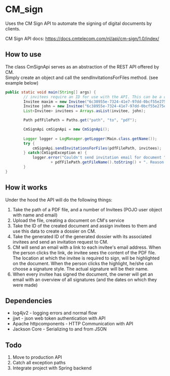 # CM_sign
Uses the CM Sign API to automate the signing of digital documents by clients.

CM Sign API docs:
https://docs.cmtelecom.com/nl/api/cm-sign/1.0/index/

## How to use  
The class CmSignApi serves as an abstraction of the REST API offered by CM.  
Simply create an object and call the sendInvitationsForFiles method. (see example below)

```java
public static void main(String[] args) {
        // invitees require an ID for use with the API. This can be a customer ID used by your backend
        Invitee maxim = new Invitee("6c38955e-7324-41e7-97dd-0bcf55e275e2", "Maxim", "maxim.coppieters@student.pxl.be");
        Invitee john = new Invitee("6c38955e-7324-41e7-97dd-0bcf55e275e2", "John", "johndoe@gmail.com");
        List<Invitee> invitees = Arrays.asList(invitee, john);

        Path pdfFilePath = Paths.get("path", "to", "pdf");

        CmSignApi cmSignApi = new CmSignApi();
      
        Logger logger = LogManager.getLogger(Main.class.getName());
        try {
            cmSignApi.sendInvitationsForFiles(pdfFilePath, invitees);
        } catch(CmSignException e) {
            logger.error("Couldn't send invitation email for document "
                    + pdfFilePath.getFileName().toString() + ". Reason: " + e.getMessage());
        }
}
```
## How it works  
Under the hood the API will do the following things:
1. Take the path of a PDF file, and a number of Invitees (POJO user object with name and email)
2. Upload the file, creating a document on CM's service
3. Take the ID of the created document and assign invitees to them and use this data to create a dossier on CM.
4. Take the generated ID of the generated dossier with its associated invitees and send an invitation request to CM.
5. CM will send an email with a link to each invitee's email address. When the person clicks the link, de invitee sees
the content of the PDF file. The location at which the invitee is required to sign, will be highlighted on the document.
When the person clicks the highlight, he/she can choose a signature style. The actual signature will be their name.
6. When every invitee has signed the document, the owner will get an email with an overview of all signatures (and the dates on which they were made)

## Dependencies
* log4jv2 - logging errors and normal flow
* jjwt - json web token authentication with API
* Apache httpcomponents - HTTP Communication with API
* Jackson Core - Serializing to and from JSON

## Todo
1. Move to production API
2. Catch all exception paths
3. Integrate project with Spring backend
